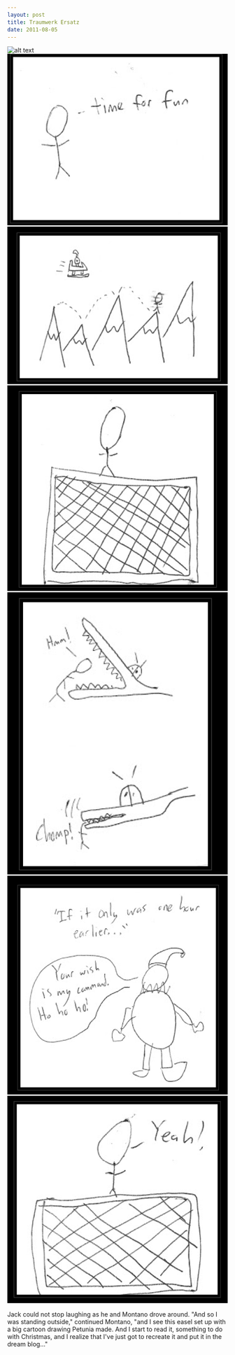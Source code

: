 ```yaml
---
layout: post
title: Traumwerk Ersatz
date: 2011-08-05
---
```

![alt text](https://github.com/nmontano/nmontano.github.io/_posts/panel1.png "Panel 1")
![panel2](./panel2.png)
![panel3](./panel3.png)
![panel4](./panel4.png)
![panel5](./panel5.png)
![panel6](./panel6.png)
![panel7](./panel7.png)

Jack could not stop laughing as he and Montano drove around.     "And so I was standing outside," continued
Montano, "and I see this easel set up with a big cartoon drawing Petunia made. And I start to
read it, something to do with Christmas, and I realize that I've just got to recreate it and
put it in the dream blog..."
